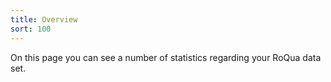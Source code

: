 ```yaml
---
title: Overview
sort: 100
---
```


On this page you can see a number of statistics regarding your RoQua data set.

<screenshot src="/screenshots/overzicht.png" />
